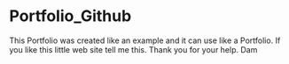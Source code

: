 # Portfolio_Github

This Portfolio was created like an example and it can use like a Portfolio.
If you like this little web site tell me this.
Thank you for your help.
Dam
